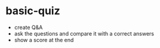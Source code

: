 # basic-quiz
- create Q&A
- ask the questions and compare it with a correct answers
- show a score at the end 
